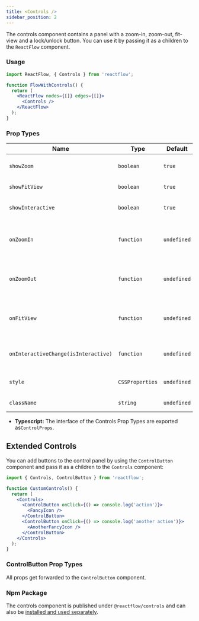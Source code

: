 ```yaml
---
title: <Controls />
sidebar_position: 2
---
```


The controls component contains a panel with a zoom-in, zoom-out, fit-view and a lock/unlock button. You can use it by passing it as a children to the `ReactFlow` component.

### Usage

```jsx
import ReactFlow, { Controls } from 'reactflow';

function FlowWithControls() {
  return (
    <ReactFlow nodes={[]} edges={[]}>
      <Controls />
    </ReactFlow>
  );
}
```

### Prop Types

| Name                                 | Type            | Default     | Description                                    |
| ------------------------------------ | --------------- | ----------- | ---------------------------------------------- |
| `showZoom`                           | `boolean`       | `true`      | Display zoom button                            |
| `showFitView`                        | `boolean`       | `true`      | Display fit view button                        |
| `showInteractive`                    | `boolean`       | `true`      | Display interactive button                     |
| `onZoomIn`                           | `function`      | `undefined` | callback when the zoom-in button gets pressed  |
| `onZoomOut`                          | `function`      | `undefined` | callback when the zoom-out button gets pressed |
| `onFitView`                          | `function`      | `undefined` | callback when the fit-view button gets pressed |
| `onInteractiveChange(isInteractive)` | `function`      | `undefined` | callback when the lock button is pressed       |
| `style`                              | `CSSProperties` | `undefined` | Controls style attributes                      |
| `className`                          | `string`        | `undefined` | Additional class name                          |

- **Typescript:** The interface of the Controls Prop Types are exported as`ControlProps`.

## Extended Controls

You can add buttons to the control panel by using the `ControlButton` component and pass it as a children to the `Controls` component:

```jsx
import { Controls, ControlButton } from 'reactflow';

function CustomControls() {
  return (
    <Controls>
      <ControlButton onClick={() => console.log('action')}>
        <FancyIcon />
      </ControlButton>
      <ControlButton onClick={() => console.log('another action')}>
        <AnotherFancyIcon />
      </ControlButton>
    </Controls>
  );
}
```

### ControlButton Prop Types

All props get forwarded to the `ControlButton` component.

### Npm Package

The controls component is published under `@reactflow/controls` and can also be [installed and used separately](docs/getting-started/installation/#reactflowcontrols).
